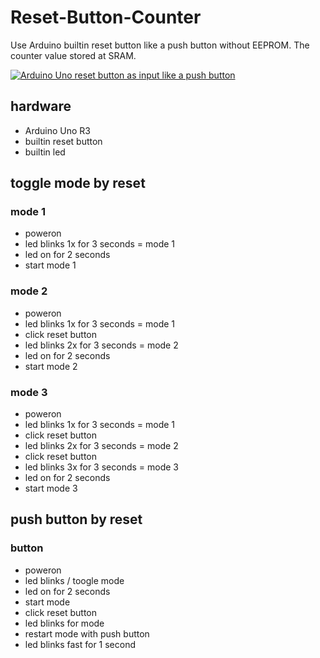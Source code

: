 # Reset-Button-Counter

Use Arduino builtin reset button like a push button without EEPROM. The counter value stored at SRAM.

[![Arduino Uno reset button as input like a push button](http://img.youtube.com/vi/5k2Rmplv25g/hqdefault.jpg)](http://www.youtube.com/watch?v=5k2Rmplv25g "Arduino Uno reset button as input like a push button")

## hardware

* Arduino Uno R3
* builtin reset button
* builtin led

## toggle mode by reset

### mode 1

* poweron
* led blinks 1x for 3 seconds = mode 1
* led on for 2 seconds
* start mode 1

### mode 2

* poweron
* led blinks 1x for 3 seconds = mode 1
* click reset button
* led blinks 2x for 3 seconds = mode 2
* led on for 2 seconds
* start mode 2

### mode 3

* poweron
* led blinks 1x for 3 seconds = mode 1
* click reset button
* led blinks 2x for 3 seconds = mode 2
* click reset button
* led blinks 3x for 3 seconds = mode 3
* led on for 2 seconds
* start mode 3

## push button by reset

### button

* poweron
* led blinks / toogle mode
* led on for 2 seconds
* start mode
* click reset button
* led blinks for mode
* restart mode with push button
* led blinks fast for 1 second
